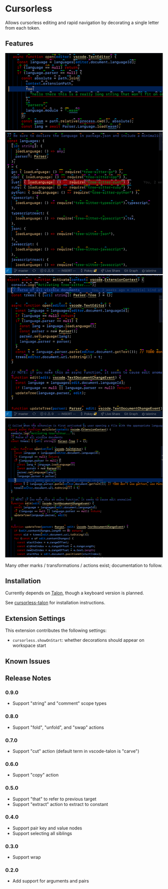 # Cursorless

Allows cursorless editing and rapid navigation by decorating a single letter
from each token.

## Features

![swap](images/swap.gif)
![main-demo](images/main-demo.gif)
![demo-2](images/demo-2.gif)
![demo-3](images/demo-3.gif)

Many other marks / transformations / actions exist; documentation to follow.

## Installation

Currently depends on [Talon](https://talonvoice.com/), though a keyboard
version is planned.

See [cursorless-talon](https://github.com/pokey/cursorless-talon) for installation instructions.

## Extension Settings

This extension contributes the following settings:

* `cursorless.showOnStart`: whether decorations should appear on workspace start

## Known Issues

## Release Notes

### 0.9.0
- Support "string" and "comment" scope types

### 0.8.0
- Support "fold", "unfold", and "swap" actions

### 0.7.0
- Support "cut" action (default term in vscode-talon is "carve")

### 0.6.0
- Support "copy" action

### 0.5.0
- Support "that" to refer to previous target
- Support "extract" action to extract to constant

### 0.4.0
- Support pair key and value nodes
- Support selecting all siblings

### 0.3.0
- Support wrap

### 0.2.0
- Add support for arguments and pairs